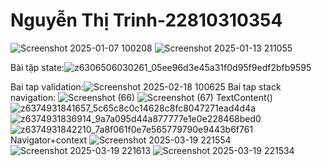 # Nguyễn Thị Trinh-22810310354
![Screenshot 2025-01-07 100208](https://github.com/user-attachments/assets/634bf4d5-4e27-48f1-bf22-8f2c18e520a1)
![Screenshot 2025-01-13 211055](https://github.com/user-attachments/assets/c937130e-7f54-4984-9c5e-0b4c8c7d353f)

Bài tập state:![z6306506030261_05ee96d3e45a31f0d95f9edf2bfb9595](https://github.com/user-attachments/assets/c97379a0-e3c2-4c30-8ac1-9cc13ac6d4dc)

Bai tap validation:![Screenshot 2025-02-18 100625](https://github.com/user-attachments/assets/5ad722c7-c361-48e5-8d1f-917fdbe01db6)
Bai tap stack navigation:
![Screenshot (66)](https://github.com/user-attachments/assets/60e6ec38-ed06-404c-9f11-b54401edc4e5)
![Screenshot (67)](https://github.com/user-attachments/assets/5fc3d8a5-55fc-4673-adeb-56b24ed31bad)
TextContent()
![z6374931841657_5c65c8c0c14628c8fc8047271ead4d4a](https://github.com/user-attachments/assets/772911ea-91e6-43db-bd8e-cb262061379e)
![z6374931836914_9a7a095d44a877777e1e0e228468bed0](https://github.com/user-attachments/assets/6a217a6f-9c55-4796-805e-009ffac97440)
![z6374931842210_7a8f061f0e7e565779790e9443b6f761](https://github.com/user-attachments/assets/c881c822-2375-42fe-bb18-5f0c0c87d31c)
Navigator+context
![Screenshot 2025-03-19 221554](https://github.com/user-attachments/assets/629b9485-f86d-4e34-88dc-07879c7e612c)
![Screenshot 2025-03-19 221613](https://github.com/user-attachments/assets/987362c3-bedb-4fb1-bfbf-77f1d65e3555)
![Screenshot 2025-03-19 221534](https://github.com/user-attachments/assets/64534e1f-ad8f-46e3-8539-fc0bc34d73aa)
